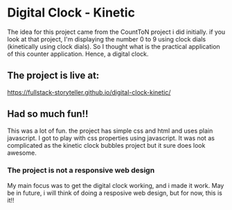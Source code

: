 # Digital Clock - Kinetic

The idea for this project came from the CountToN project i did initially. if you look at that project, I'm displaying the number 0 to 9 using clock dials (kinetically using clock dials). So I thought what is the practical application of this counter application.
Hence, a digital clock.

## The project is live at:

https://fullstack-storyteller.github.io/digital-clock-kinetic/

## Had so much fun!!

This was a lot of fun. the project has simple css and html and uses plain javascript.
I got to play with css properties using javascript. It was not as complicated as the kinetic clock bubbles project but it sure does look awesome.

### The project is not a responsive web design

My main focus was to get the digital clock working, and i made it work. May be in future, i will think of doing a resposive web design, but for now, this is it!!

